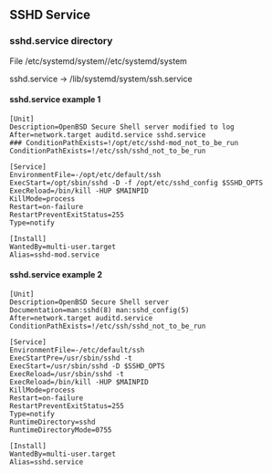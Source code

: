 ## SSHD Service

### sshd.service directory

File /etc/systemd/system//etc/systemd/system

sshd.service -> /lib/systemd/system/ssh.service

#### sshd.service example 1

	[Unit]
	Description=OpenBSD Secure Shell server modified to log    
	After=network.target auditd.service sshd.service
	### ConditionPathExists=!/opt/etc/sshd-mod_not_to_be_run
	ConditionPathExists=!/etc/ssh/sshd_not_to_be_run

	[Service]
	EnvironmentFile=-/opt/etc/default/ssh
	ExecStart=/opt/sbin/sshd -D -f /opt/etc/sshd_config $SSHD_OPTS
	ExecReload=/bin/kill -HUP $MAINPID
	KillMode=process
	Restart=on-failure
	RestartPreventExitStatus=255
	Type=notify

	[Install]
	WantedBy=multi-user.target
	Alias=sshd-mod.service

#### sshd.service example 2

	[Unit]
	Description=OpenBSD Secure Shell server
	Documentation=man:sshd(8) man:sshd_config(5)
	After=network.target auditd.service
	ConditionPathExists=!/etc/ssh/sshd_not_to_be_run

	[Service]
	EnvironmentFile=-/etc/default/ssh
	ExecStartPre=/usr/sbin/sshd -t
	ExecStart=/usr/sbin/sshd -D $SSHD_OPTS
	ExecReload=/usr/sbin/sshd -t
	ExecReload=/bin/kill -HUP $MAINPID
	KillMode=process
	Restart=on-failure
	RestartPreventExitStatus=255
	Type=notify
	RuntimeDirectory=sshd
	RuntimeDirectoryMode=0755

	[Install]
	WantedBy=multi-user.target
	Alias=sshd.service
